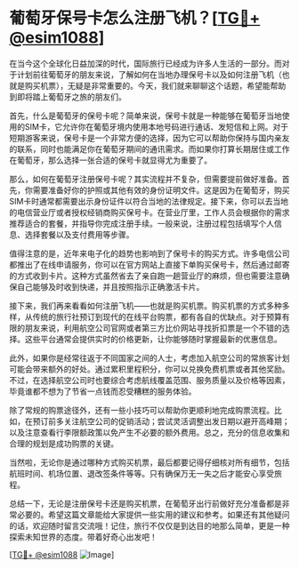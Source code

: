 # 葡萄牙保号卡怎么注册飞机？[[TG💪+ @esim1088](https://t.me/s/esim1088)]

在当今这个全球化日益加深的时代，国际旅行已经成为许多人生活的一部分。而对于计划前往葡萄牙的朋友来说，了解如何在当地办理保号卡以及如何注册飞机（也就是购买机票），无疑是非常重要的。今天，我们就来聊聊这个话题，希望能帮助到即将踏上葡萄牙之旅的朋友们。

首先，什么是葡萄牙的保号卡呢？简单来说，保号卡就是一种能够在葡萄牙当地使用的SIM卡，它允许你在葡萄牙境内使用本地号码进行通话、发短信和上网。对于短期游客来说，保号卡是一个非常方便的选择，因为它可以帮助你保持与国内亲友的联系，同时也能满足你在葡萄牙期间的通讯需求。而如果你打算长期居住或工作在葡萄牙，那么选择一张合适的保号卡就显得尤为重要了。

那么，如何在葡萄牙注册保号卡呢？其实流程并不复杂，但需要提前做好准备。首先，你需要准备好你的护照或其他有效的身份证明文件。这是因为在葡萄牙，购买SIM卡时通常都需要出示身份证件以符合当地的法律规定。接下来，你可以去当地的电信营业厅或者授权经销商购买保号卡。在营业厅里，工作人员会根据你的需求推荐适合的套餐，并指导你完成注册手续。一般来说，注册过程包括填写个人信息、选择套餐以及支付费用等步骤。

值得注意的是，近年来电子化的趋势也影响到了保号卡的购买方式。许多电信公司都推出了在线申请服务，你可以在官方网站上直接下单购买保号卡，然后通过邮寄的方式收到卡片。这种方式虽然省去了亲自跑一趟营业厅的麻烦，但也需要注意确保自己能够及时收到快递，并且按照指示正确激活卡片。

接下来，我们再来看看如何注册飞机——也就是购买机票。购买机票的方式多种多样，从传统的旅行社预订到现代的在线平台购票，都有各自的优缺点。对于预算有限的朋友来说，利用航空公司官网或者第三方比价网站寻找折扣票是一个不错的选择。这些平台通常会提供实时的价格更新，让你能够随时掌握最新的优惠信息。

此外，如果你是经常往返于不同国家之间的人士，考虑加入航空公司的常旅客计划可能会带来额外的好处。通过累积里程积分，你可以兑换免费机票或者其他奖励。不过，在选择航空公司时也要综合考虑航线覆盖范围、服务质量以及价格等因素，毕竟谁都不想为了节省一点钱而忍受糟糕的服务体验。

除了常规的购票途径外，还有一些小技巧可以帮助你更顺利地完成购票流程。比如，在预订前多关注航空公司的促销活动；尝试灵活调整出发日期以避开高峰期；以及注意查看行李限额政策以免产生不必要的额外费用。总之，充分的信息收集和合理的规划是成功购票的关键。

当然啦，无论你是通过哪种方式购买机票，最后都要记得仔细核对所有细节，包括航班时间、机场位置、退改签条件等等。只有确保万无一失之后才能安心享受旅程。

总结一下，无论是注册保号卡还是购买机票，在葡萄牙出行前做好充分准备都是非常必要的。希望这篇文章能给大家提供一些实用的建议和参考。如果还有其他疑问的话，欢迎随时留言交流哦！记住，旅行不仅仅是到达目的地那么简单，更是一种探索未知世界的态度。带着好奇心出发吧！

[[TG💪+ @esim1088](https://t.me/s/esim1088) ![Image](https://i.postimg.cc/4NQfJmqS/Snipaste-2025-05-13-00-14-12.png)]